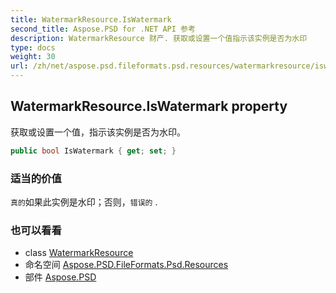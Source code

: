 ```yaml
---
title: WatermarkResource.IsWatermark
second_title: Aspose.PSD for .NET API 参考
description: WatermarkResource 财产. 获取或设置一个值指示该实例是否为水印
type: docs
weight: 30
url: /zh/net/aspose.psd.fileformats.psd.resources/watermarkresource/iswatermark/
---
```

## WatermarkResource.IsWatermark property

获取或设置一个值，指示该实例是否为水印。

```csharp
public bool IsWatermark { get; set; }
```

### 适当的价值

`真的`如果此实例是水印；否则，`错误的` .

### 也可以看看

* class [WatermarkResource](../)
* 命名空间 [Aspose.PSD.FileFormats.Psd.Resources](../../watermarkresource/)
* 部件 [Aspose.PSD](../../../)


